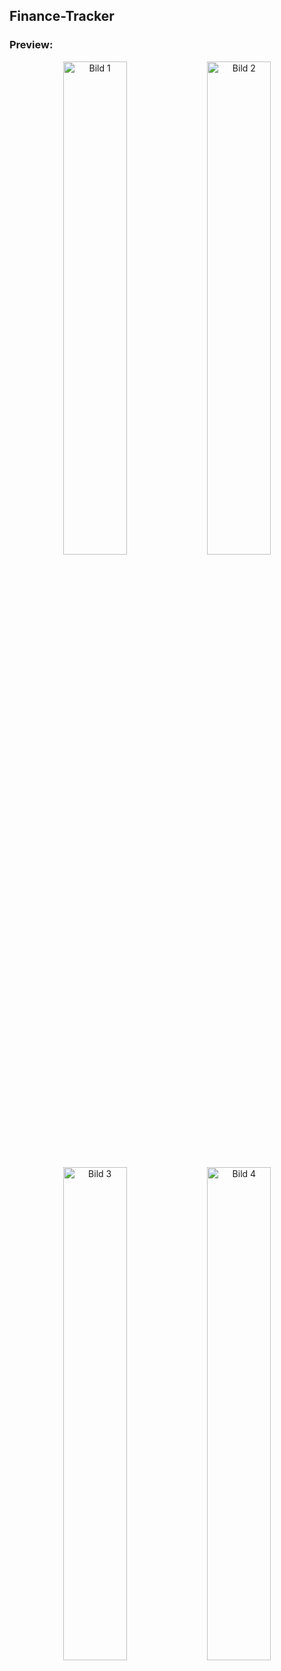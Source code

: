 ## Finance-Tracker

### Preview:
<p align="center">
  <img src="https://github.com/user-attachments/assets/de5abf06-2b0b-4722-a2db-0e04360cd92b" width="45%" title="Bild 1" />
  <img src="https://github.com/user-attachments/assets/11dff096-9fec-469b-b5d5-b3ca3aa7c280" width="45%" title="Bild 2" />
</p>

<p align="center">
  <img src="https://github.com/user-attachments/assets/431d8102-e80f-473d-ba3b-20c278167332" width="45%" title="Bild 3" />
  <img src="https://github.com/user-attachments/assets/98cfe5c8-3af0-4d16-876f-8812d157fd63" width="45%" title="Bild 4" />
</p>


